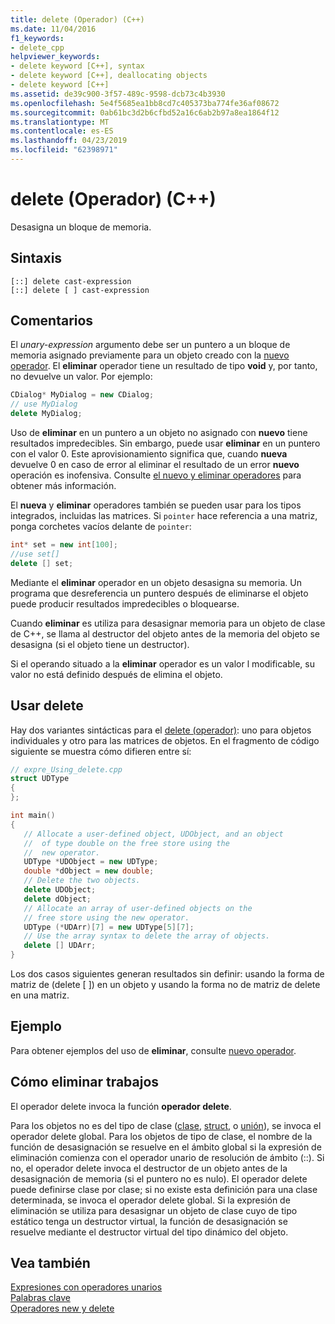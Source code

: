 ```yaml
---
title: delete (Operador) (C++)
ms.date: 11/04/2016
f1_keywords:
- delete_cpp
helpviewer_keywords:
- delete keyword [C++], syntax
- delete keyword [C++], deallocating objects
- delete keyword [C++]
ms.assetid: de39c900-3f57-489c-9598-dcb73c4b3930
ms.openlocfilehash: 5e4f5685ea1bb8cd7c405373ba774fe36af08672
ms.sourcegitcommit: 0ab61bc3d2b6cfbd52a16c6ab2b97a8ea1864f12
ms.translationtype: MT
ms.contentlocale: es-ES
ms.lasthandoff: 04/23/2019
ms.locfileid: "62398971"
---
```

# <a name="delete-operator-c"></a>delete (Operador) (C++)

Desasigna un bloque de memoria.

## <a name="syntax"></a>Sintaxis

```
[::] delete cast-expression
[::] delete [ ] cast-expression
```

## <a name="remarks"></a>Comentarios

El *unary-expression* argumento debe ser un puntero a un bloque de memoria asignado previamente para un objeto creado con la [nuevo operador](../cpp/new-operator-cpp.md). El **eliminar** operador tiene un resultado de tipo **void** y, por tanto, no devuelve un valor. Por ejemplo:

```cpp
CDialog* MyDialog = new CDialog;
// use MyDialog
delete MyDialog;
```

Uso de **eliminar** en un puntero a un objeto no asignado con **nuevo** tiene resultados impredecibles. Sin embargo, puede usar **eliminar** en un puntero con el valor 0. Este aprovisionamiento significa que, cuando **nueva** devuelve 0 en caso de error al eliminar el resultado de un error **nuevo** operación es inofensiva. Consulte [el nuevo y eliminar operadores](../cpp/new-and-delete-operators.md) para obtener más información.

El **nueva** y **eliminar** operadores también se pueden usar para los tipos integrados, incluidas las matrices. Si `pointer` hace referencia a una matriz, ponga corchetes vacíos delante de `pointer`:

```cpp
int* set = new int[100];
//use set[]
delete [] set;
```

Mediante el **eliminar** operador en un objeto desasigna su memoria. Un programa que desreferencia un puntero después de eliminarse el objeto puede producir resultados impredecibles o bloquearse.

Cuando **eliminar** es utiliza para desasignar memoria para un objeto de clase de C++, se llama al destructor del objeto antes de la memoria del objeto se desasigna (si el objeto tiene un destructor).

Si el operando situado a la **eliminar** operador es un valor l modificable, su valor no está definido después de elimina el objeto.

## <a name="using-delete"></a>Usar delete

Hay dos variantes sintácticas para el [delete (operador)](../cpp/delete-operator-cpp.md): uno para objetos individuales y otro para las matrices de objetos. En el fragmento de código siguiente se muestra cómo difieren entre sí:

```cpp
// expre_Using_delete.cpp
struct UDType
{
};

int main()
{
   // Allocate a user-defined object, UDObject, and an object
   //  of type double on the free store using the
   //  new operator.
   UDType *UDObject = new UDType;
   double *dObject = new double;
   // Delete the two objects.
   delete UDObject;
   delete dObject;
   // Allocate an array of user-defined objects on the
   // free store using the new operator.
   UDType (*UDArr)[7] = new UDType[5][7];
   // Use the array syntax to delete the array of objects.
   delete [] UDArr;
}
```

Los dos casos siguientes generan resultados sin definir: usando la forma de matriz de (delete [ ]) en un objeto y usando la forma no de matriz de delete en una matriz.

## <a name="example"></a>Ejemplo

Para obtener ejemplos del uso de **eliminar**, consulte [nuevo operador](../cpp/new-operator-cpp.md).

## <a name="how-delete-works"></a>Cómo eliminar trabajos

El operador delete invoca la función **operador delete**.

Para los objetos no es del tipo de clase ([clase](../cpp/class-cpp.md), [struct](../cpp/struct-cpp.md), o [unión](../cpp/unions.md)), se invoca el operador delete global. Para los objetos de tipo de clase, el nombre de la función de desasignación se resuelve en el ámbito global si la expresión de eliminación comienza con el operador unario de resolución de ámbito (::). Si no, el operador delete invoca el destructor de un objeto antes de la desasignación de memoria (si el puntero no es nulo). El operador delete puede definirse clase por clase; si no existe esta definición para una clase determinada, se invoca el operador delete global. Si la expresión de eliminación se utiliza para desasignar un objeto de clase cuyo de tipo estático tenga un destructor virtual, la función de desasignación se resuelve mediante el destructor virtual del tipo dinámico del objeto.

## <a name="see-also"></a>Vea también

[Expresiones con operadores unarios](../cpp/expressions-with-unary-operators.md)<br/>
[Palabras clave](../cpp/keywords-cpp.md)<br/>
[Operadores new y delete](../cpp/new-and-delete-operators.md)